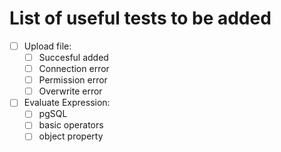 # List of useful tests to be added

- [ ] Upload file:
  - [ ] Succesful added
  - [ ] Connection error
  - [ ] Permission error
  - [ ] Overwrite error
- [ ] Evaluate Expression:
  - [ ] pgSQL
  - [ ] basic operators
  - [ ] object property
